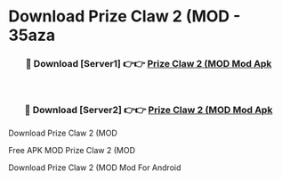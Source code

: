 # Download Prize Claw 2 (MOD - 35aza



<div align="center">
<h3>🔴 Download [Server1] 👉👉 <a href="https://momento.my/?title=Prize_Claw_2_(MOD">Prize Claw 2 (MOD Mod Apk</a></h3><br>

<h3>🔴 Download [Server2] 👉👉 <a href="https://momento.my/?title=Prize_Claw_2_(MOD">Prize Claw 2 (MOD Mod Apk</a></h3>
</div>



Download Prize Claw 2 (MOD 

Free APK MOD Prize Claw 2 (MOD 

Download Prize Claw 2 (MOD Mod For Android
